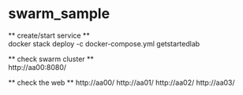 # swarm_sample

** create/start service  **  
docker stack deploy -c docker-compose.yml getstartedlab

** check swarm cluster **  
http://aa00:8080/

** check the web  **
http://aa00/
http://aa01/
http://aa02/
http://aa03/
